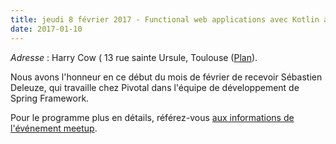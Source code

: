 ```yaml
---
title: jeudi 8 février 2017 - Functional web applications avec Kotlin and Spring
date: 2017-01-10
---
```


_Adresse_ : Harry Cow ( 13 rue sainte Ursule, Toulouse ([Plan](https://maps.google.com/maps?f=q&hl=en&q=13+rue+sainte+Ursule+%2C+Toulouse%2C+fr)).

Nous avons l'honneur en ce début du mois de février de recevoir Sébastien Deleuze, qui travaille chez Pivotal dans l'équipe de développement de Spring Framework. 

Pour le programme plus en détails, référez-vous [aux informations de l'événement meetup](http://www.meetup.com/fr-FR/Toulouse-Java-User-Group/events/236352947/).
